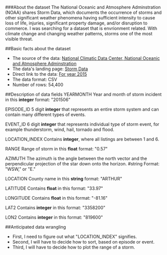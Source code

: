 ###About the dataset
The National Oceanic and Atmosphere Adminstration (NOAA) shares Storm Data, which documents the occurrence of storms and other significant weather phenomena having sufficient intensity to cause loss of life, injuries, significant property damage, and/or disruption to commerce. I was searching for a dataset that is envrionment related. With climate change and changing weather patterns, storms one of the most visible threat. 

##Basic facts about the dataset
- The source of the data: [National Climatic Data Center, National Oceanic and Atmosphere Adminstration](http://www.ncdc.noaa.gov/)
- The data's landing page: [Storm Data](http://www.ncdc.noaa.gov/stormevents/ftp.jsp)
- Direct link to the data: [For year 2015](ftp://ftp.ncdc.noaa.gov/pub/data/swdi/stormevents/csvfiles/)
- The data format: CSV
- Number of rows: 54,400

##Description of data fields
YEARMONTH
Year and month of storm incident in this **integer** format: "201506"

EPISODE_ID
5 digit **integer** that represents an entire storm system and can contain many different types of events.

EVENT_ID
6 digit **integer** that represents individual type of storm event, for example thunderstorm, wind, hail, tornado and flood.

LOCATION_INDEX
Contains **integer**, where all listings are between 1 and 6. 

RANGE
Range of storm in this **float** format: "0.57"

AZIMUTH
The azimuth is the angle between the north vector and the perpendicular projection of the star down onto the horizon. #string Format: "WSW," or "E."

LOCATION
County name in this **string** format: "ARTHUR"

LATITUDE
Contains **float** in this format: "33.97"

LONGITUDE
Contains **float** in this format: "-81.16"

LAT2
Contains **integer** in this format: "3358200"

LON2
Contains **integer** in this format: "819600"

##Anticipated data wrangling
- First, I need to figure out what "LOCATION_INDEX" signifies. 
- Second, I will have to decide how to sort, based on episode or event. 
- Third, I will have to decide how to plot the range of a storm. 
